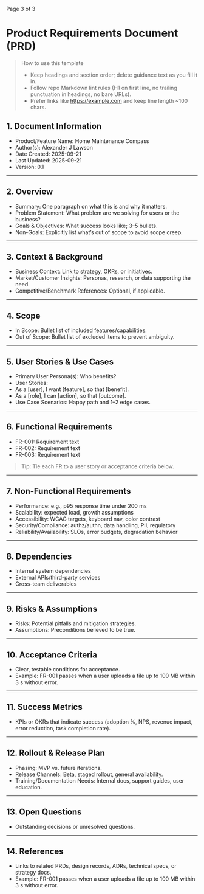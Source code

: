 
Page
3
of 3
# Product Requirements Document (PRD)
> How to use this template
>
> - Keep headings and section order; delete guidance text as you fill it in.
> - Follow repo Markdown lint rules (H1 on first line, no trailing punctuation in
headings, no bare URLs).
> - Prefer links like <https://example.com> and keep line length ~100 chars.
>
## 1. Document Information
- Product/Feature Name: Home Maintenance Compass
- Author(s): Alexander J Lawson
- Date Created: 2025-09-21
- Last Updated: 2025-09-21
- Version: 0.1
---
## 2. Overview
- Summary: One paragraph on what this is and why it matters.
- Problem Statement: What problem are we solving for users or the business?
- Goals & Objectives: What success looks like; 3–5 bullets.
- Non-Goals: Explicitly list what’s out of scope to avoid scope creep.
---
## 3. Context & Background
- Business Context: Link to strategy, OKRs, or initiatives.
- Market/Customer Insights: Personas, research, or data supporting the need.
- Competitive/Benchmark References: Optional, if applicable.
---
## 4. Scope
- In Scope: Bullet list of included features/capabilities.
- Out of Scope: Bullet list of excluded items to prevent ambiguity.
---
## 5. User Stories & Use Cases
- Primary User Persona(s): Who benefits?
- User Stories:
- As a [user], I want [feature], so that [benefit].
- As a [role], I can [action], so that [outcome].
- Use Case Scenarios: Happy path and 1–2 edge cases.
---
## 6. Functional Requirements
- FR-001: Requirement text
- FR-002: Requirement text
- FR-003: Requirement text
> Tip: Tie each FR to a user story or acceptance criteria below.
---
## 7. Non-Functional Requirements
- Performance: e.g., p95 response time under 200 ms
- Scalability: expected load, growth assumptions
- Accessibility: WCAG targets, keyboard nav, color contrast
- Security/Compliance: authz/authn, data handling, PII, regulatory
- Reliability/Availability: SLOs, error budgets, degradation behavior
---
## 8. Dependencies
- Internal system dependencies
- External APIs/third-party services
- Cross-team deliverables
---
## 9. Risks & Assumptions
- Risks: Potential pitfalls and mitigation strategies.
- Assumptions: Preconditions believed to be true.
---
## 10. Acceptance Criteria
- Clear, testable conditions for acceptance.
- Example: FR-001 passes when a user uploads a file up to 100 MB within 3 s without
error.
---
## 11. Success Metrics
- KPIs or OKRs that indicate success (adoption %, NPS, revenue impact, error
reduction, task completion rate).
---
## 12. Rollout & Release Plan
- Phasing: MVP vs. future iterations.
- Release Channels: Beta, staged rollout, general availability.
- Training/Documentation Needs: Internal docs, support guides, user education.
---
## 13. Open Questions
- Outstanding decisions or unresolved questions.
---
## 14. References
- Links to related PRDs, design records, ADRs, technical specs, or strategy docs.
- Example: FR-001 passes when a user uploads a file up to 100 MB within 3 s without
error.
